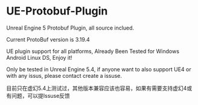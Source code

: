 # UE-Protobuf-Plugin

Unreal Engine 5 Protobuf Plugin, all source inclued.

Current ProtoBuf version is 3.19.4

UE plugin support for all platforms, Already Been Tested for Windows Android Linux DS, Enjoy it!

Only be tested in Unreal Engine 5.4, if anyone want to also support UE4 or with any issus, please contact create a issuse.

目前只在虚幻5.4上测试过，其他版本兼容应该也容易，如果有需要支持虚幻4或有问题，可以提Issuse反馈


